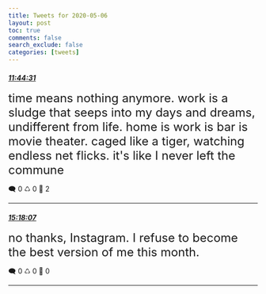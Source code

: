 ```yaml
---
title: Tweets for 2020-05-06
layout: post
toc: true
comments: false
search_exclude: false
categories: [tweets]
---
```



#### <a href = "https://twitter.com/deepfates/status/1258090278201614336">*11:44:31*</a>

<font size="5">time means nothing anymore. work is a sludge that seeps into my days and dreams, undifferent from life. home is work is bar is movie theater. caged like a tiger, watching endless net flicks.  it's like I never left the commune</font>



🗨️ 0 ♺ 0 🤍  2   

---
    
#### <a href = "https://twitter.com/deepfates/status/1258144033961992192">*15:18:07*</a>

<font size="5">no thanks, Instagram. I refuse to become the best version of me this month.</font>



🗨️ 0 ♺ 0 🤍  0   

---
    
            
